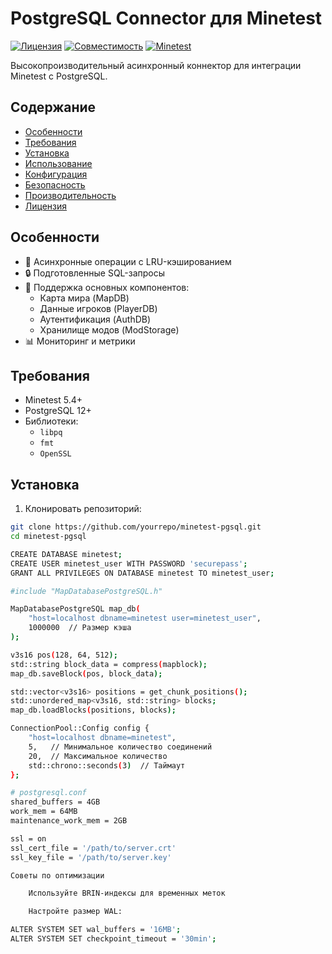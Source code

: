 # PostgreSQL Connector для Minetest

[![Лицензия](https://img.shields.io/badge/License-LGPLv2.1+-blue.svg)](LICENSE)
[![Совместимость](https://img.shields.io/badge/PostgreSQL-12%2B-brightgreen)](https://www.postgresql.org/)
[![Minetest](https://img.shields.io/badge/Minetest-5.4%2B-orange)](https://www.minetest.net/)

Высокопроизводительный асинхронный коннектор для интеграции Minetest с PostgreSQL.

## Содержание
- [Особенности](#особенности)
- [Требования](#требования)
- [Установка](#установка)
- [Использование](#использование)
- [Конфигурация](#конфигурация)
- [Безопасность](#безопасность)
- [Производительность](#производительность)
- [Лицензия](#лицензия)

## Особенности
- 🚀 Асинхронные операции с LRU-кэшированием
- 🔒 Подготовленные SQL-запросы
- 🧩 Поддержка основных компонентов:
  - Карта мира (MapDB)
  - Данные игроков (PlayerDB)
  - Аутентификация (AuthDB)
  - Хранилище модов (ModStorage)
- 📊 Мониторинг и метрики

## Требования
- Minetest 5.4+
- PostgreSQL 12+
- Библиотеки:
  - `libpq`
  - `fmt`
  - `OpenSSL`

## Установка
1. Клонировать репозиторий:
```bash
git clone https://github.com/yourrepo/minetest-pgsql.git
cd minetest-pgsql

CREATE DATABASE minetest;
CREATE USER minetest_user WITH PASSWORD 'securepass';
GRANT ALL PRIVILEGES ON DATABASE minetest TO minetest_user;

#include "MapDatabasePostgreSQL.h"

MapDatabasePostgreSQL map_db(
    "host=localhost dbname=minetest user=minetest_user",
    1000000  // Размер кэша
);

v3s16 pos(128, 64, 512);
std::string block_data = compress(mapblock);
map_db.saveBlock(pos, block_data);

std::vector<v3s16> positions = get_chunk_positions();
std::unordered_map<v3s16, std::string> blocks;
map_db.loadBlocks(positions, blocks);

ConnectionPool::Config config {
    "host=localhost dbname=minetest",
    5,   // Минимальное количество соединений
    20,  // Максимальное количество
    std::chrono::seconds(3)  // Таймаут
};

# postgresql.conf
shared_buffers = 4GB
work_mem = 64MB
maintenance_work_mem = 2GB

ssl = on
ssl_cert_file = '/path/to/server.crt'
ssl_key_file = '/path/to/server.key'

Советы по оптимизации

    Используйте BRIN-индексы для временных меток

    Настройте размер WAL:

ALTER SYSTEM SET wal_buffers = '16MB';
ALTER SYSTEM SET checkpoint_timeout = '30min';
